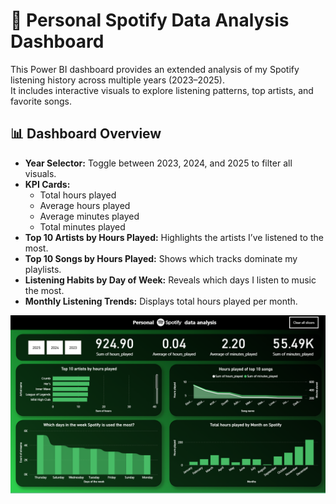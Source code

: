 # 🎵 Personal Spotify Data Analysis Dashboard

This Power BI dashboard provides an extended analysis of my Spotify listening history across multiple years (2023–2025).  
It includes interactive visuals to explore listening patterns, top artists, and favorite songs.

## 📊 Dashboard Overview
- **Year Selector:** Toggle between 2023, 2024, and 2025 to filter all visuals.
- **KPI Cards:**
  - Total hours played
  - Average hours played
  - Average minutes played
  - Total minutes played
- **Top 10 Artists by Hours Played:** Highlights the artists I’ve listened to the most.
- **Top 10 Songs by Hours Played:** Shows which tracks dominate my playlists.
- **Listening Habits by Day of Week:** Reveals which days I listen to music the most.
- **Monthly Listening Trends:** Displays total hours played per month.

![View Dashboard](Screenshot%202025-08-08%20113426.png)
